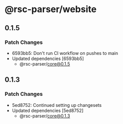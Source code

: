 # @rsc-parser/website

## 0.1.5

### Patch Changes

- 6593bb5: Don't run CI workflow on pushes to main
- Updated dependencies [6593bb5]
  - @rsc-parser/core@0.1.5

## 0.1.3

### Patch Changes

- 5ed8752: Continued setting up changesets
- Updated dependencies [5ed8752]
  - @rsc-parser/core@0.1.3
